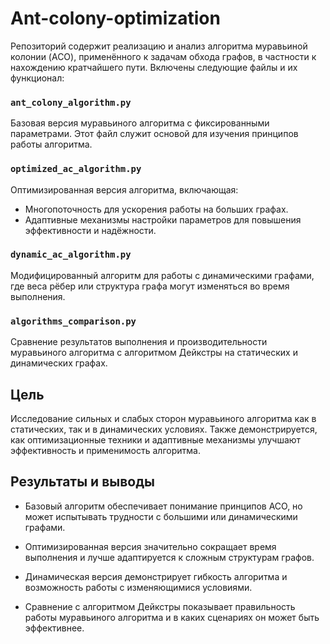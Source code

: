 # Ant-colony-optimization

Репозиторий содержит реализацию и анализ алгоритма муравьиной колонии (ACO), применённого к задачам обхода графов, в частности к нахождению кратчайшего пути. Включены следующие файлы и их функционал:

### `ant_colony_algorithm.py`
Базовая версия муравьиного алгоритма с фиксированными параметрами. Этот файл служит основой для изучения принципов работы алгоритма.

### `optimized_ac_algorithm.py`
Оптимизированная версия алгоритма, включающая:
- Многопоточность для ускорения работы на больших графах.
- Адаптивные механизмы настройки параметров для повышения эффективности и надёжности.

### `dynamic_ac_algorithm.py`
Модифицированный алгоритм для работы с динамическими графами, где веса рёбер или структура графа могут изменяться во время выполнения.

### `algorithms_comparison.py`
Сравнение результатов выполнения и производительности муравьиного алгоритма с алгоритмом Дейкстры на статических и динамических графах.

## Цель
Исследование сильных и слабых сторон муравьиного алгоритма как в статических, так и в динамических условиях. Также демонстрируется, как оптимизационные техники и адаптивные механизмы улучшают эффективность и применимость алгоритма.

## Результаты и выводы

- Базовый алгоритм обеспечивает понимание принципов ACO, но может испытывать трудности с большими или динамическими графами.

- Оптимизированная версия значительно сокращает время выполнения и лучше адаптируется к сложным структурам графов.

- Динамическая версия демонстрирует гибкость алгоритма и возможность работы с изменяющимися условиями.

- Сравнение с алгоритмом Дейкстры показывает правильность работы муравьиного алгоритма и в каких сценариях он может быть эффективнее.

